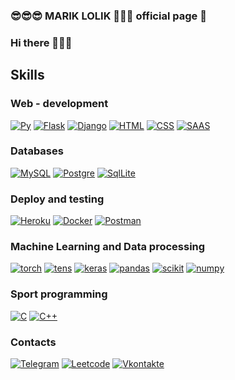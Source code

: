 ### 😎😎😎 MARIK LOLIK 🤑🤑🤑 official page 👋

<!--
**mariklolik/mariklolik** is a ✨ _special_ ✨ repository because its `README.md` (this file) appears on your GitHub profile.

Here are some ideas to get you started:

- 🔭 I’m currently working on ...
- 🌱 I’m currently learning ...
- 👯 I’m looking to collaborate on ...
- 🤔 I’m looking for help with ...
- 💬 Ask me about ...
- 📫 How to reach me: ...
- 😄 Pronouns: ...
- ⚡ Fun fact: ...
-->

### Hi there 👀👀👀
<!--[![Typing SVG](https://readme-typing-svg.herokuapp.com?lines=%F0%9F%98%8E%F0%9F%98%8E%F0%9F%98%8EMARIKLOLIK+GITHUB18---%F0%9F%A4%91%F0%9F%A4%91%F0%9F%A4%91)](https://git.io/typing-svg)-->


## Skills
### Web - development
[![Py](https://img.shields.io/badge/Python-3776AB?style=for-the-badge&logo=python&logoColor=white)]()
[![Flask](https://img.shields.io/badge/Flask-000000?style=for-the-badge&logo=flask&logoColor=white)]()
[![Django](https://img.shields.io/badge/Django-092E20?style=for-the-badge&logo=django&logoColor=white)]()
[![HTML](https://img.shields.io/badge/HTML-239120?style=for-the-badge&logo=html5&logoColor=white)]()
[![CSS](https://img.shields.io/badge/CSS-239120?&style=for-the-badge&logo=css3&logoColor=white)]()
[![SAAS](https://img.shields.io/badge/Sass-CC6699?style=for-the-badge&logo=sass&logoColor=white)]()

###  Databases
[![MySQL](https://img.shields.io/badge/MySQL-00000F?style=for-the-badge&logo=mysql&logoColor=white)]()
[![Postgre](https://img.shields.io/badge/MySQL-00000F?style=for-the-badge&logo=mysql&logoColor=white)]()
[![SqlLite](https://img.shields.io/badge/SQLite-07405E?style=for-the-badge&logo=sqlite&logoColor=white)]()

### Deploy and testing
[![Heroku](https://img.shields.io/badge/Heroku-430098?style=for-the-badge&logo=heroku&logoColor=white)]()
[![Docker](https://img.shields.io/badge/Docker-2CA5E0?style=for-the-badge&logo=docker&logoColor=white)]()
[![Postman](https://img.shields.io/badge/Postman-FF6C37?style=for-the-badge&logo=Postman&logoColor=white)]()

### Machine Learning and Data processing
[![torch](https://img.shields.io/badge/PyTorch-EE4C2C?style=for-the-badge&logo=PyTorch&logoColor=white)]()
[![tens](https://img.shields.io/badge/TensorFlow-FF6F00?style=for-the-badge&logo=tensorflow&logoColor=white)]()
[![keras](https://img.shields.io/badge/Keras-D00000?style=for-the-badge&logo=Keras&logoColor=white)]()
[![pandas](https://img.shields.io/badge/Pandas-2C2D72?style=for-the-badge&logo=pandas&logoColor=white)]()
[![scikit](https://img.shields.io/badge/scikit_learn-F7931E?style=for-the-badge&logo=scikit-learn&logoColor=white)]()
[![numpy](https://img.shields.io/badge/Numpy-777BB4?style=for-the-badge&logo=numpy&logoColor=white)]()

### Sport programming
[![C](https://img.shields.io/badge/C-00599C?style=for-the-badge&logo=c&logoColor=white)]()
[![C++](https://img.shields.io/badge/C%2B%2B-00599C?style=for-the-badge&logo=c%2B%2B&logoColor=white)]()

### Contacts
[![Telegram](https://img.shields.io/badge/telegram-1f272e?style=plastic&logo=telegram)](https://t.me/mariklolik)
[![Leetcode](https://img.shields.io/badge/-LeetCode-FFA116?style=for-the-badge&logo=LeetCode&logoColor=black)](https://leetcode.com/marshelo44/)
[![Vkontakte](https://img.shields.io/badge/вконтакте-%232E87FB.svg?&style=plastic&logo=vk&logoColor=white)](https://vk.com/m.kashirsky)
